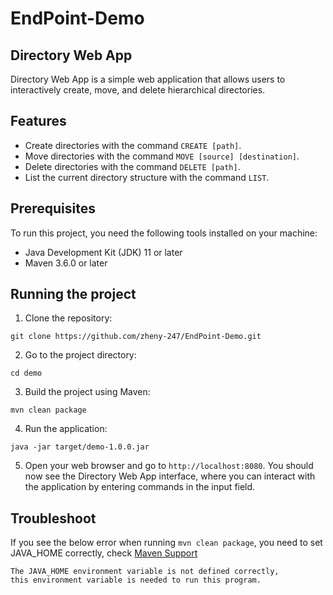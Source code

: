 # EndPoint-Demo

## Directory Web App

Directory Web App is a simple web application that allows users to interactively create, move, and delete hierarchical directories.

## Features

- Create directories with the command `CREATE [path]`.
- Move directories with the command `MOVE [source] [destination]`.
- Delete directories with the command `DELETE [path]`.
- List the current directory structure with the command `LIST`.

## Prerequisites

To run this project, you need the following tools installed on your machine:
- Java Development Kit (JDK) 11 or later 
- Maven 3.6.0 or later

## Running the project

1. Clone the repository:
```
git clone https://github.com/zheny-247/EndPoint-Demo.git
```

2. Go to the project directory:
```
cd demo
```

3. Build the project using Maven:
```
mvn clean package
```

4. Run the application:
```
java -jar target/demo-1.0.0.jar
```

5. Open your web browser and go to `http://localhost:8080`.
You should now see the Directory Web App interface, where you can interact with the application by entering commands in the input field.

## Troubleshoot
If you see the below error when running `mvn clean package`, you need to set JAVA_HOME correctly, check [Maven Support](https://docs.oracle.com/cd/E50457_04/12133/OEPUG/maven.htm#CHDHAGBA)
```
The JAVA_HOME environment variable is not defined correctly,
this environment variable is needed to run this program.
```
